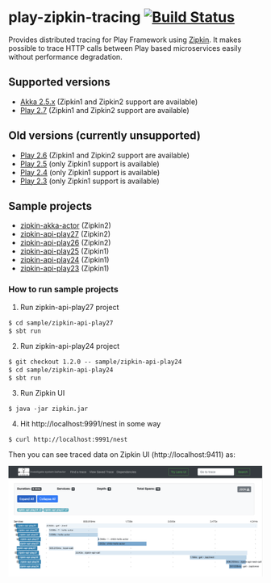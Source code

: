 play-zipkin-tracing [![Build Status](https://travis-ci.org/openzipkin-contrib/play-zipkin-tracing.svg?branch=master)](https://travis-ci.org/openzipkin-contrib/play-zipkin-tracing)
========

Provides distributed tracing for Play Framework using [Zipkin](https://zipkin.io/). It makes possible to trace HTTP calls between Play based microservices easily without performance degradation.

## Supported versions

- [Akka 2.5.x](play-zipkin-tracing/akka/README.md) (Zipkin1 and Zipkin2 support are available)
- [Play 2.7](play-zipkin-tracing/play/README.md) (Zipkin1 and Zipkin2 support are available)

## Old versions (currently unsupported)

- [Play 2.6](https://github.com/openzipkin-contrib/play-zipkin-tracing/blob/2.1.0/play-zipkin-tracing/play/README.md) (Zipkin1 and Zipkin2 support are available)
- [Play 2.5](https://github.com/openzipkin-contrib/play-zipkin-tracing/blob/1.2.0/play-zipkin-tracing/play25/README.md) (only Zipkin1 support is available)
- [Play 2.4](https://github.com/openzipkin-contrib/play-zipkin-tracing/blob/1.2.0/play-zipkin-tracing/play24/README.md) (only Zipkin1 support is available)
- [Play 2.3](https://github.com/openzipkin-contrib/play-zipkin-tracing/blob/1.2.0/play-zipkin-tracing/play23/README.md) (only Zipkin1 support is available)

## Sample projects

- [zipkin-akka-actor](https://github.com/openzipkin-contrib/play-zipkin-tracing/tree/master/sample/zipkin-akka-actor) (Zipkin2)
- [zipkin-api-play27](https://github.com/openzipkin-contrib/play-zipkin-tracing/tree/master/sample/zipkin-api-play27) (Zipkin2)
- [zipkin-api-play26](https://github.com/openzipkin-contrib/play-zipkin-tracing/blob/2.1.0/sample/zipkin-api-play26) (Zipkin2)
- [zipkin-api-play25](https://github.com/openzipkin-contrib/play-zipkin-tracing/blob/1.2.0/sample/zipkin-api-play25) (Zipkin1)
- [zipkin-api-play24](https://github.com/openzipkin-contrib/play-zipkin-tracing/blob/1.2.0/sample/zipkin-api-play24) (Zipkin1)
- [zipkin-api-play23](https://github.com/openzipkin-contrib/play-zipkin-tracing/blob/1.2.0/sample/zipkin-api-play23) (Zipkin1)

### How to run sample projects

1. Run zipkin-api-play27 project

  ```
  $ cd sample/zipkin-api-play27
  $ sbt run
  ```

2. Run zipkin-api-play24 project

  ```
  $ git checkout 1.2.0 -- sample/zipkin-api-play24
  $ cd sample/zipkin-api-play24
  $ sbt run
  ```

3. Run Zipkin UI

  ```
  $ java -jar zipkin.jar
  ```

4. Hit http://localhost:9991/nest in some way

  ```
  $ curl http://localhost:9991/nest
  ```

Then you can see traced data on Zipkin UI (http://localhost:9411) as:

![sample](sample.png)
